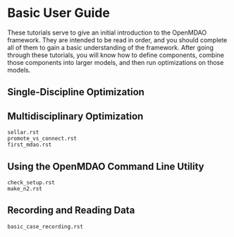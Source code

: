# Basic User Guide

These tutorials serve to give an initial introduction to the OpenMDAO framework.
They are intended to be read in order, and you should complete all of them to gain a basic understanding of the framework.
After going through these tutorials, you will know how to define components,
combine those components into larger models, and then run optimizations on those models.

## Single-Discipline Optimization

[](component_types.md)
<!--[](first_analysis.md)-->
<!--[](first_optimization.md)-->

## Multidisciplinary Optimization

    sellar.rst
    promote_vs_connect.rst
    first_mdao.rst


## Using the OpenMDAO Command Line Utility
    check_setup.rst
    make_n2.rst


## Recording and Reading Data

    basic_case_recording.rst

